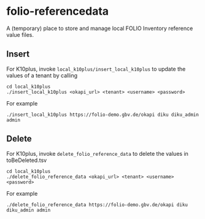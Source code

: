 # folio-referencedata
A (temporary) place to store and manage local FOLIO Inventory reference value files.

## Insert
For K10plus, invoke `local_k10plus/insert_local_k10plus` to update the values of a tenant by calling
```
cd local_k10plus
./insert_local_k10plus <okapi_url> <tenant> <username> <password>
```
For example
```
./insert_local_k10plus https://folio-demo.gbv.de/okapi diku diku_admin admin
```
## Delete
For K10plus, invoke `delete_folio_reference_data` to delete the values in toBeDeleted.tsv
```
cd local_k10plus
./delete_folio_reference_data <okapi_url> <tenant> <username> <password>
```
For example
```
./delete_folio_reference_data https://folio-demo.gbv.de/okapi diku diku_admin admin
```
